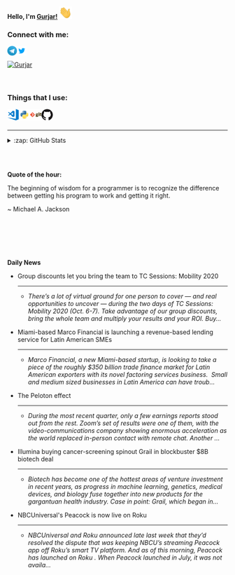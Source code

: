 #### Hello, I'm [Gurjar!](https://GurjarKing.github.io) <img src="https://raw.githubusercontent.com/ABSphreak/ABSphreak/master/gifs/Hi.gif" width="30px"></h2>


### Connect with me:

[<img align="left" alt="Gurjar | Telegram" width="22px" src="https://raw.githubusercontent.com/github/explore/80688e429a7d4ef2fca1e82350fe8e3517d3494d/topics/telegram/telegram.png" />][Telegram]
[<img align="left" alt="Gurjar | Twitter" width="22px" src="https://raw.githubusercontent.com/github/explore/80688e429a7d4ef2fca1e82350fe8e3517d3494d/topics/twitter/twitter.png" />][Twitter]
<br >
<br >
<a href="https://github.com/GurjarKing"><img src="https://komarev.com/ghpvc/?username=GurjarKing" alt="Gurjar" /></a> <br />
<br />
<br />
<!-- <br >

![](https://visitor-badge.glitch.me/badge?page_id=GurjarKing)

<br /> -->

### Things that I use:

[<img align="left" alt="Visual Studio Code" width="26px" src="https://raw.githubusercontent.com/github/explore/80688e429a7d4ef2fca1e82350fe8e3517d3494d/topics/visual-studio-code/visual-studio-code.png" />][VSCode]
[<img align="left" alt="Python" width="26px" src="https://raw.githubusercontent.com/github/explore/80688e429a7d4ef2fca1e82350fe8e3517d3494d/topics/python/python.png" />][Python]
[<img align="left" alt="Git" width="26px" src="https://raw.githubusercontent.com/github/explore/80688e429a7d4ef2fca1e82350fe8e3517d3494d/topics/git/git.png" />][Git]
[<img align="left" alt="GitHub" width="26px" src="https://raw.githubusercontent.com/github/explore/78df643247d429f6cc873026c0622819ad797942/topics/github/github.png" />][Github]

<br />
<br />

---
<details>
  <summary>:zap: GitHub Stats</summary>

<img align="left" alt="Gurjar's Github Stats" src="https://github-readme-stats.vercel.app/api?username=GurjarKing&show_icons=true&hide_border=true&count_private=true&include_all_commit=true&theme=algolia" />

</details>

<!-- ### 🔔 My latest tweet
<a href="https://twitter.com/Gurjar_King43" target="_blank">
	<img src="https://github.com/GurjarKing/GurjarKing/raw/master/tweet.png" width="70%" align="center" alt="Click to view on Twitter" title="My latest tweet, as an image"/>
</a> -->
<br>

<pre>

</pre>

**Quote of the hour:**

The beginning of wisdom for a programmer is to recognize the difference between getting his program to work and getting it right.

~ Michael A. Jackson
<pre>

</pre>
<br>
<pre>


</pre>
<strong>Daily News</strong>
  
  - Group discounts let you bring the team to TC Sessions: Mobility 2020
     <hr/>
     
      - *There’s a lot of virtual ground for one person to cover — and real opportunities to uncover — during the two days of TC Sessions: Mobility 2020 (Oct. 6-7). Take advantage of our group discounts, bring the whole team and multiply your results and your ROI. Buy…*
     
  - Miami-based Marco Financial is launching a revenue-based lending service for Latin American SMEs
      <hr/>
      
      - *Marco Financial, a new Miami-based startup, is looking to take a piece of the roughly $350 billion trade finance market for Latin American exporters with its novel factoring services business.  Small and medium sized businesses in Latin America can have troub…*
      
  - The Peloton effect
      <hr/>
      
      - *During the most recent quarter, only a few earnings reports stood out from the rest. Zoom’s set of results were one of them, with the video-communications company showing enormous acceleration as the world replaced in-person contact with remote chat. Another …*
      
  - Illumina buying cancer-screening spinout Grail in blockbuster $8B biotech deal
      <hr/>
      
      - *Biotech has become one of the hottest areas of venture investment in recent years, as progress in machine learning, genetics, medical devices, and biology fuse together into new products for the gargantuan health industry. Case in point: Grail, which began in…*
       
  - NBCUniversal's Peacock is now live on Roku
      <hr/>
       
       - *NBCUniversal and Roku announced late last week that they’d resolved the dispute that was keeping NBCU’s streaming Peacock app off Roku’s smart TV platform. And as of this morning, Peacock has launched on Roku . When Peacock launched in July, it was not availa…*
      

<br />

[VSCode]: https://code.visualstudio.com/
[Python]: https://www.python.org/
[Git]: https://git-scm.com/
[Github]: https://github.com/
[Telegram]: https://t.me/Gurjar_King/
[Twitter]: https://twitter.com/Gurjar_King43/
